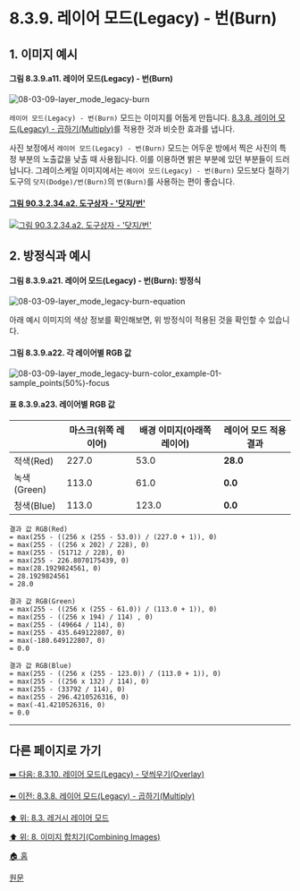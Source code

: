 # 8.3.9. 레이어 모드(Legacy) - 번(Burn)
## 1. 이미지 예시
#### 그림 8.3.9.a11. 레이어 모드(Legacy) - 번(Burn)
![08-03-09-layer_mode_legacy-burn](https://github.com/wonder13662/gimp/assets/15767104/a65bf57f-cf3a-479e-a849-b2befb5c917b)

`레이어 모드(Legacy) - 번(Burn)` 모드는 이미지를 어둡게 만듭니다. [8.3.8. 레이어 모드(Legacy) - 곱하기(Multiply)](./08-03-08-darken_layer_mode-multiply.md)를 적용한 것과 비슷한 효과를 냅니다.

사진 보정에서 `레이어 모드(Legacy) - 번(Burn)` 모드는 어두운 방에서 찍은 사진의 특정 부분의 노출값을 낮출 때 사용됩니다. 이를 이용하면 밝은 부분에 있던 부분들이 드러납니다. 그레이스케일 이미지에서는 `레이어 모드(Legacy) - 번(Burn)` 모드보다 칠하기 도구의 `닷지(Dodge)/번(Burn)`의 `번(Burn)`를 사용하는 편이 좋습니다.

#### [그림 90.3.2.34.a2. 도구상자 - '닷지/번'](https://wonder13662.github.io/gimp/2.10.36_ko/90-03-02-tool_iconx-34-dodge_burn.html#%EA%B7%B8%EB%A6%BC-903234a2-%EB%8F%84%EA%B5%AC%EC%83%81%EC%9E%90---%EB%8B%B7%EC%A7%80%EB%B2%88)
[![그림 90.3.2.34.a2. 도구상자 - '닷지/번'](https://github.com/wonder13662/gimp/assets/15767104/f602486b-595d-4b15-ba4c-826982b153ce)](https://wonder13662.github.io/gimp/2.10.36_ko/90-03-02-tool_iconx-34-dodge_burn.html#%EA%B7%B8%EB%A6%BC-903234a2-%EB%8F%84%EA%B5%AC%EC%83%81%EC%9E%90---%EB%8B%B7%EC%A7%80%EB%B2%88)

## 2. 방정식과 예시
#### 그림 8.3.9.a21. 레이어 모드(Legacy) - 번(Burn): 방정식
![08-03-09-layer_mode_legacy-burn-equation](https://github.com/wonder13662/gimp/assets/15767104/797c4e25-cd89-4a61-aff4-4b3cebc918a3)

아래 예시 이미지의 색상 정보를 확인해보면, 위 방정식이 적용된 것을 확인할 수 있습니다.

#### 그림 8.3.9.a22. 각 레이어별 RGB 값
![08-03-09-layer_mode_legacy-burn-color_example-01-sample_points(50%)-focus](https://github.com/wonder13662/gimp/assets/15767104/dbfd0143-6bf5-450d-a458-cdbe9bb00044)

#### 표 8.3.9.a23. 레이어별 RGB 값

||마스크(위쪽 레이어)|배경 이미지(아래쪽 레이어)|레이어 모드 적용 결과|
|---|---|---|---|
|적색(Red)|227.0|53.0|**28.0**|
|녹색(Green)|113.0|61.0|**0.0**|
|청색(Blue)|113.0|123.0|**0.0**|

```
결과 값 RGB(Red)
= max(255 - ((256 x (255 - 53.0)) / (227.0 + 1)), 0)
= max(255 - ((256 x 202) / 228), 0)
= max(255 - (51712 / 228), 0)
= max(255 - 226.8070175439, 0)
= max(28.1929824561, 0)
= 28.1929824561
= 28.0

결과 값 RGB(Green)
= max(255 - ((256 x (255 - 61.0)) / (113.0 + 1)), 0)
= max(255 - ((256 x 194) / 114) , 0)
= max(255 - (49664 / 114), 0)
= max(255 - 435.649122807, 0)
= max(-180.649122807, 0)
= 0.0

결과 값 RGB(Blue)
= max(255 - ((256 x (255 - 123.0)) / (113.0 + 1)), 0)
= max(255 - ((256 x 132) / 114), 0)
= max(255 - (33792 / 114), 0)
= max(255 - 296.4210526316, 0)
= max(-41.4210526316, 0)
= 0.0
```

***

## 다른 페이지로 가기
[➡️ 다음: 8.3.10. 레이어 모드(Legacy) - 덧씌우기(Overlay)](./08-03-10-contrast_layer_mode-overlay.md)

[⬅️ 이전: 8.3.8. 레이어 모드(Legacy) - 곱하기(Multiply)](./08-03-08-darken_layer_mode-multiply.md)

[⬆️ 위: 8.3. 레거시 레이어 모드](./08-03-00-legacy-layer-modes.md)

[⬆️ 위: 8. 이미지 합치기(Combining Images)](./08-00-combining-images.md)

[🏠 홈](./00-home.md)

[원문](https://docs.gimp.org/2.10/ko/gimp-concepts-layer-modes-legacy.html)